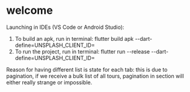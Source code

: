 # welcome

Launching in IDEs (VS Code or Android Studio):
1. To build an apk, run in terminal: 
flutter build apk --dart-define=UNSPLASH_CLIENT_ID=<provided client id>
2. To run the project, run in terminal: 
flutter run --release --dart-define=UNSPLASH_CLIENT_ID=<provided client id>

Reason for having different list is state for each tab: this is due to pagination, if we receive a bulk list of all tours, pagination in section will either really strange or impossible. 